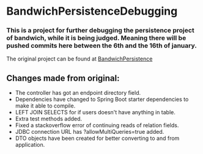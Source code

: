 # BandwichPersistenceDebugging

### This is a project for further debugging the persistence project of bandwich, while it is being judged. Meaning there will be pushed commits here between the 6th and the 16th of january.

The original project can be found at [BandwichPersistence](https://github.com/Laustrup/BandwichPersistence)

## Changes made from original:

* The controller has got an endpoint directory field.
* Dependencies have changed to Spring Boot starter dependencies to make it able to compile.
* LEFT JOIN SELECTS for if users doesn't have anything in table.
* Extra test methods added.
* Fixed a stackoverflow error of continuing reads of relation fields.
* JDBC connection URL has ?allowMultiQueries=true added.
* DTO objects have been created for better converting to and from application.